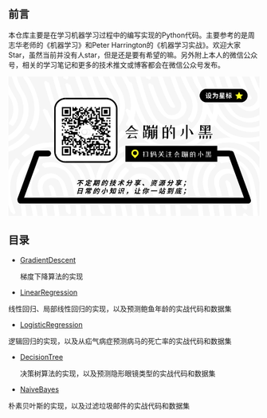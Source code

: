 ## 前言

本仓库主要是在学习机器学习过程中的编写实现的Python代码。主要参考的是周志华老师的《机器学习》和Peter Harrington的《机器学习实战》。欢迎大家Star，虽然当前并没有人star，但是还是要有希望的嘛。另外附上本人的微信公众号，相关的学习笔记和更多的技术推文或博客都会在微信公众号发布。

![](./wechat.png)



## 目录

- [GradientDescent](https://github.com/xiaoheidev/MachineLearningStudy/tree/master/GradientDescent)

  梯度下降算法的实现

-  [LinearRegression](https://github.com/xiaoheidev/MachineLearningStudy/tree/master/LinearRegression)

  线性回归、局部线性回归的实现，以及预测鲍鱼年龄的实战代码和数据集

-  [LogisticRegression](https://github.com/xiaoheidev/MachineLearningStudy/tree/master/LogisticRegression)

  逻辑回归的实现，以及从疝气病症预测病马的死亡率的实战代码和数据集

- [DecisionTree](https://github.com/xiaoheidev/MachineLearningStudy/tree/master/DecisionTree)

  决策树算法的实现，以及预测隐形眼镜类型的实战代码和数据集

-  [NaiveBayes](https://github.com/xiaoheidev/MachineLearningStudy/tree/master/NaiveBayes)

  朴素贝叶斯的实现，以及过滤垃圾邮件的实战代码和数据集



   
